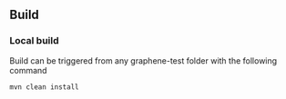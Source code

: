 ## Build
### Local build
Build can be triggered from any graphene-test folder with the following command

```
mvn clean install
```
